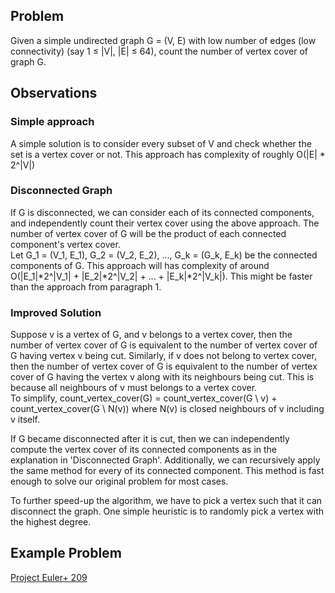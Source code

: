 ## Problem

Given a simple undirected graph G = (V, E) with low number of edges (low connectivity) (say 1 ≤ |V|, |E| ≤ 64), count the number of vertex cover of graph G.

## Observations

### Simple approach

A simple solution is to consider every subset of V and check whether the set is a vertex cover or not. This approach has complexity of roughly O(|E| * 2^|V|)

### Disconnected Graph

If G is disconnected, we can consider each of its connected components, and independently count their vertex cover using the above approach. The number of vertex cover of G will be the product of each connected component's vertex cover.\
Let G_1 = (V_1, E_1), G_2 = (V_2, E_2), ..., G_k = (G_k, E_k) be the connected components of G. This approach will has complexity of around O(|E_1|\*2^|V_1| + |E_2|\*2^|V_2| + ... + |E_k|\*2^|V_k|). This might be faster than the approach from paragraph 1.

### Improved Solution

Suppose v is a vertex of G, and v belongs to a vertex cover, then the number of vertex cover of G is equivalent to the number of vertex cover of G having vertex v being cut. Similarly, if v does not belong to vertex cover, then the number of vertex cover of G is equivalent to the number of vertex cover of G having the vertex v along with its neighbours being cut. This is because all neighbours of v must belongs to a vertex cover.\
To simplify, count_vertex_cover(G) = count_vertex_cover(G \ v) + count_vertex_cover(G \ N(v)) where N(v) is closed neighbours of v including v itself.

If G became disconnected after it is cut, then we can independently compute the vertex cover of its connected components as in the explanation in 'Disconnected Graph'. Additionally, we can recursively apply the same method for every of its connected component. This method is fast enough to solve our original problem for most cases.

To further speed-up the algorithm, we have to pick a vertex such that it can disconnect the graph. One simple heuristic is to randomly pick a vertex with the highest degree.

## Example Problem

[Project Euler+ 209](https://www.hackerrank.com/contests/projecteuler/challenges/euler209)
